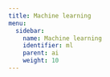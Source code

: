 ```yaml
---
title: Machine learning
menu:
  sidebar:
    name: Machine learning
    identifier: ml
    parent: ai
    weight: 10
---
```

